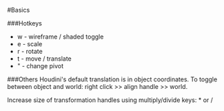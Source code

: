 #Basics

###Hotkeys
* w - wireframe / shaded toggle
* e - scale
* r - rotate
* t - move / translate
* " - change pivot

###Others
Houdini's default translation is in object coordinates. To toggle between object and world: right click >> align handle >> world.

Increase size of transformation handles using multiply/divide keys: * or /